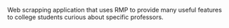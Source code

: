 Web scrapping application that uses RMP to provide many useful features to college students curious about specific professors.
